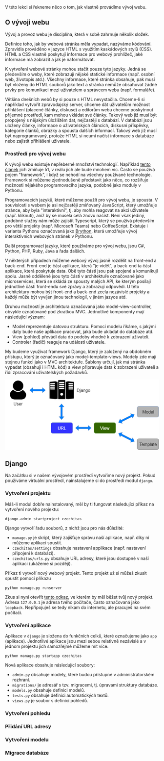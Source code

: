 V této lekci si řekneme něco o tom, jak vlastně provádíme vývoj webu.

## O vývoji webu

Vývoj a provoz webu je disciplína, která v sobě zahrnuje několik složek.

Definice toho, jak by webová stránka měla vypadat, nazýváme kódování. Zpravidla prováděno v jazyce HTML s využitím kaskádových stylů (CSS). HTML a CSS vlastně poskytují informace pro webový prohlížeč, jaké informace má zobrazit a jak je naformátovat.

K vytvoření webové stránky mohou stačit pouze tyto jazyky. Jedná se především o weby, které zobrazují nějaké statické informace (např. osobní web, životopis atd.). Všechny informace, které stránka obsahuje, pak musí být vloženy do HTML souborů jako text a stránka nemůže obsahovat žádné prvky pro komunikaci mezi uživatelem a správcem webu (např. formuláře).

Většina dnešních webů by si pouze s HTML nevystačila. Chceme-li si například vytvořit zpravodajský server, chceme dát uživatelům možnost přihlášení (placené články, diskuse) a editorům webu chceme poskytnout příjemné prostředí, kam mohou vkládat své články. Takový web již musí být propojený s nějakým úložištěm dat, nejčastěji s databází. V databázi jsou uloženy články, informace o uživatelských článcích, diskusní příspěvky, kategorie článků, obrázky a spousta dalších informací. Takový web již musí být naprogramovaný, protože HTML si neumí načíst informace s databáze nebo zajistit přihlášení uživatele.

### Prostředí pro vývoj webu

K vývoji webu existuje nepřeberné množství technologií. Například [tento článek](https://www.appypie.com/top-web-development-frameworks) jich zmiňuje 51, v reálu jich ale bude mnohem víc. Často se používá pojem "framework", i když se nehodí na všechny používané technologie. Framework si můžeme zjednodušeně představit jako něco, co rozšiřuje možnosti nějakého programovacího jazyka, podobně jako moduly v Pythonu. 

Programovacích jazyků, které můžeme použít pro vývoj webu, je spousta. V souvislosti s webem je asi nejčastěji zmiňovaný JavaScript, který umožňuje stránce, aby byla "interaktivní", tj. aby mohla reagovat na akci uživatele (např. kliknutí), aniž by se musela celá znovu načíst. Není však jediný, podobné služby nám může zajistit Typescript, který se používá především pro větší projekty (např. Microsoft Teams) nebo CoffeeScript. Existuje i varianta Pythonu označovaná jako [Brython](https://brython.info/index.html), která umožňuje vývoj interaktivních webových stránek v Pythonu.

Další programovací jazyky, které používáme pro vývoj webu, jsou C#, Python, PHP, Ruby, Java a řada dalších.

V některých případech můžeme webový vývoj jasně rozdělit na front-end a back-end. Front-end je část aplikace, která "je vidět", a back-end ta část aplikace, která poskytuje data. Obě tyto části jsou pak spojené a komunikují spolu. Jasně oddělené jsou tyto části v architektuře označované jako microservices, která se skládá ze spousty malých API, ke kterým posílají jednotlivé části front-endu své zprávy a zobrazují odpovědi. U této architektury mohou být front-end a back-end zcela nezávislé projekty a každý může být vyvíjen jinou technologií, v jiném jazyce atd. 

Druhou možností je architektura označovaná jako model-view-controller, obvykle označované pod zkratkou MVC. Jednotlivé komponenty mají následující význam:

- Model reprezentuje datovou strukturu. Pomocí modelu říkáme, s jakými daty bude naše aplikace pracovat, jaká bude ukládat do databáze atd.
- View (pohled) převádí data do podoby vhodné k zobrazení uživateli.
- Controler (řadič) reaguje na události uživatele.

My budeme využívat framework Django, který je založený na obdobném přístupu, který je označovaný jako model-template-views. Modely zde mají stejnou funkci jako v MVC architektuře. Šablony určují, jak má stránka vypadat (obsahují i HTML kód) a view připravuje data k zobrazení uživateli a řídí zpracování uživatelských požadavků.

![Adult only](assets/django-mvt-based-control-flow.png)

## Django

Na začátku si v našem vývojovém prostředí vytvoříme nový projekt. Pokud používáme virtuální prostředí, nainstalujeme si do prostředí modul `django`.

### Vytvoření projektu

Máš-li modul dobře nainstalovaný, měl by ti fungovat následující příkaz na vytvoření nového projektu:

```
django-admin startproject czechitas
```

Django vytvoří řadu souborů, z nichž jsou pro nás důležité:

- `manage.py` je skript, který zajišťuje správu naší aplikace, např. díky ní můžeme aplikaci spustit.
- `czechitas/settings` obsahuje nastavení applikace (např. nastavení připojení k databázi).
- `czechitas/urls.py` obsahuje URL adresy, které jsou dostupné v naší aplikaci (ukážeme si později).

Příkaz ti vytvoří nový webový projekt. Tento projekt už si můžeš zkusit spustit pomocí příkazu

```
python manage.py runserver
```

Zkus si nyní otevřít [tento odkaz](http://127.0.0.1:8000/), ve kterém by měl běžet tvůj nový projekt. Adresa `127.0.0.1` je adresa tvého počítače, často označovaná jako `loopback`. Nepřipojuješ se tedy nikam do internetu, ale pracuješ na svém počítači.

### Vytvoření aplikace

Aplikace v `django` je složena do funkčních celků, které označujeme jako `app` (aplikace). Jednotlivé aplikace jsou mezi sebou relativně nezávislé a v jednom projektu jich samozřejmě můžeme mít více.

```
python manage.py startapp czechitas
```

Nová aplikace obsahuje následující soubory:

- `admin.py` obsahuje modely, které budou přístupné v administrátorském rozhraní.
- `migrations/` je adresář s tzv. migracemi, tj. úpravami struktury databáze.
- `models.py` obsahuje definici modelů.
- `tests.py` obsahuje definici automatických textů.
- `views.py` je soubor s definicí pohledů.

### Vytvoření pohledu

### Přidání URL adresy

### Vytvoření modelu

### Migrace databáze
